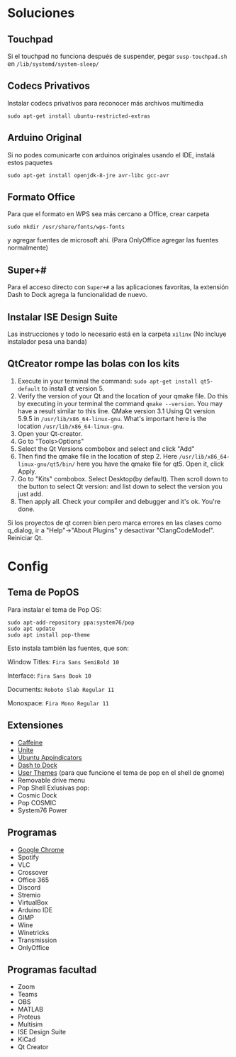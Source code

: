 # Soluciones
## Touchpad
Si el touchpad no funciona después de suspender, pegar `susp-touchpad.sh` en `/lib/systemd/system-sleep/`
## Codecs Privativos
Instalar codecs privativos para reconocer más archivos multimedia
```
sudo apt-get install ubuntu-restricted-extras
```
## Arduino Original
Si no podes comunicarte con arduinos originales usando el IDE, instalá estos paquetes
```
sudo apt-get install openjdk-8-jre avr-libc gcc-avr
```
## Formato Office
Para que el formato en WPS sea más cercano a Office, crear carpeta
```
sudo mkdir /usr/share/fonts/wps-fonts
```
y agregar fuentes de microsoft ahí.
(Para OnlyOffice agregar las fuentes normalmente)
## Super+#
Para el acceso directo con `Super+#` a las aplicaciones favoritas, la extensión Dash to Dock agrega la funcionalidad de nuevo.
## Instalar ISE Design Suite
Las instrucciones y todo lo necesario está en la carpeta `xilinx`
(No incluye instalador pesa una banda)
## QtCreator rompe las bolas con los kits
1. Execute in your terminal the command: `sudo apt-get install qt5-default` to install qt version 5.
2. Verify the version of your Qt and the location of your qmake file. Do this by executing in your terminal the command `qmake --version`. You may have a result similar to this line. QMake version 3.1 Using Qt version 5.9.5 in `/usr/lib/x86_64-linux-gnu`. What's important here is the location `/usr/lib/x86_64-linux-gnu`.
3. Open your Qt-creator.
4. Go to "Tools>Options"
5. Select the Qt Versions combobox and select and click "Add"
6. Then find the qmake file in the location of step 2. Here `/usr/lib/x86_64-linux-gnu/qt5/bin/` here you have the qmake file for qt5. Open it, click Apply.
7. Go to "Kits" combobox. Select Desktop(by default). Then scroll down to the button to select Qt version: and list down to select the version you just add. 
8. Then apply all. Check your compiler and debugger and it's ok. You're done.

Si los proyectos de qt corren bien pero marca errores en las clases como q_dialog, ir a "Help"->"About Plugins" y desactivar "ClangCodeModel". Reiniciar Qt.
# Config
## Tema de PopOS
Para instalar el tema de Pop OS:
```
sudo apt-add-repository ppa:system76/pop
sudo apt update
sudo apt install pop-theme
```
Esto instala también las fuentes, que son:

Window Titles: `Fira Sans SemiBold 10`

Interface: `Fira Sans Book 10`

Documents: `Roboto Slab Regular 11`

Monospace: `Fira Mono Regular 11`
## Extensiones
- [Caffeine](https://extensions.gnome.org/extension/517/caffeine/)
- [Unite](https://extensions.gnome.org/extension/1287/unite/)
- [Ubuntu Appindicators](https://extensions.gnome.org/extension/615/appindicator-support/)
- [Dash to Dock](https://extensions.gnome.org/extension/307/dash-to-dock/)
- [User Themes](https://extensions.gnome.org/extension/19/user-themes/) (para que funcione el tema de pop en el shell de gnome)
- Removable drive menu
- Pop Shell
Exlusivas pop:
- Cosmic Dock
- Pop COSMIC
- System76 Power
## Programas
- [Google Chrome](https://www.google.com/intl/es/chrome/)
- Spotify
- VLC
- Crossover
- Office 365
- Discord
- Stremio
- VirtualBox
- Arduino IDE
- GIMP
- Wine
- Winetricks
- Transmission
- OnlyOffice
## Programas facultad
- Zoom
- Teams
- OBS
- MATLAB
- Proteus
- Multisim
- ISE Design Suite
- KiCad
- Qt Creator
